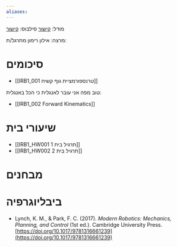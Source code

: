 ```yaml
---
aliases:
---
```



מודל: [קישור](https://moodle24.technion.ac.il/course/view.php?id=3638)
סילבוס: [קישור](https://moodle24.technion.ac.il/mod/resource/view.php?id=241819)

מרצה: אילון רימון
מתרגל/ת: 

# סיכומים
- [[IRB1_001 טרנספורמציית גוף קשיח]]

טוב מפה אני עובר לאנגלית כי הכל באנגלית:

- [[IRB1_002 Forward Kinematics]]

# שיעורי בית
- [[IRB1_HW001 תרגיל בית 1]]
- [[IRB1_HW002 תרגיל בית 2]]
# מבחנים

# ביבליוגרפיה
- Lynch, K. M., & Park, F. C. (2017). _Modern Robotics: Mechanics, Planning, and Control_ (1st ed.). Cambridge University Press. [https://doi.org/10.1017/9781316661239](https://doi.org/10.1017/9781316661239)